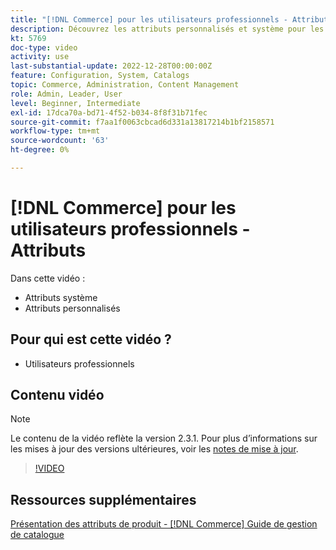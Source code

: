 ```yaml
---
title: "[!DNL Commerce] pour les utilisateurs professionnels - Attributs"
description: Découvrez les attributs personnalisés et système pour les produits.
kt: 5769
doc-type: video
activity: use
last-substantial-update: 2022-12-28T00:00:00Z
feature: Configuration, System, Catalogs
topic: Commerce, Administration, Content Management
role: Admin, Leader, User
level: Beginner, Intermediate
exl-id: 17dca70a-bd71-4f52-b034-8f8f31b71fec
source-git-commit: f7aa1f0063cbcad6d331a13817214b1bf2158571
workflow-type: tm+mt
source-wordcount: '63'
ht-degree: 0%

---
```


# [!DNL Commerce] pour les utilisateurs professionnels - Attributs

Dans cette vidéo :

- Attributs système
- Attributs personnalisés

## Pour qui est cette vidéo ?

- Utilisateurs professionnels

## Contenu vidéo

>[!NOTE]
>
>Le contenu de la vidéo reflète la version 2.3.1. Pour plus d’informations sur les mises à jour des versions ultérieures, voir les [notes de mise à jour](https://experienceleague.adobe.com/docs/commerce-operations/release/notes/overview.html?lang=fr).

>[!VIDEO](https://video.tv.adobe.com/v/329999?quality=12&learn=on&captions=fre_fr)

## Ressources supplémentaires

[ Présentation des attributs de produit - [!DNL Commerce] Guide de gestion de catalogue](https://experienceleague.adobe.com/docs/commerce-admin/catalog/product-attributes/product-attributes.html?lang=fr)
